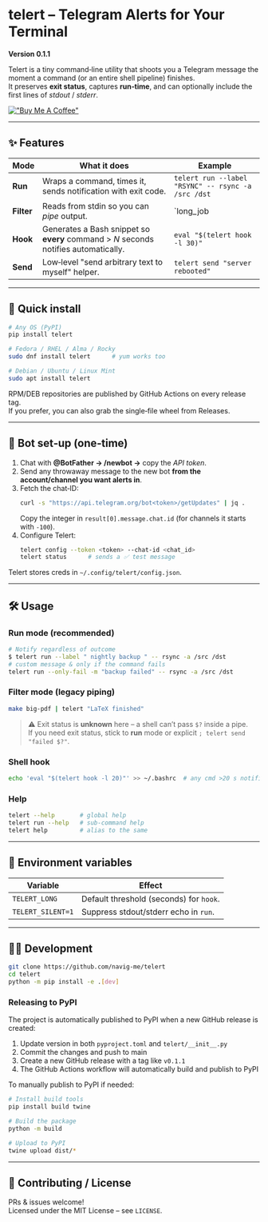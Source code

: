
# telert – Telegram Alerts for Your Terminal  

**Version 0.1.1**

Telert is a tiny command‑line utility that shoots you a Telegram message the moment a command (or an entire shell pipeline) finishes.  
It preserves **exit status**, captures **run‑time**, and can optionally include the first lines of _stdout_ / _stderr_.

[!["Buy Me A Coffee"](https://www.buymeacoffee.com/assets/img/custom_images/orange_img.png)](https://www.buymeacoffee.com/mihirk)

---

## ✨ Features

| Mode           | What it does | Example |
|----------------|--------------|---------|
| **Run**        | Wraps a command, times it, sends notification with exit code. | `telert run --label "RSYNC" -- rsync -a /src /dst` |
| **Filter**     | Reads from stdin so you can _pipe_ output. | `long_job | telert "compile done"` |
| **Hook**       | Generates a Bash snippet so **every** command > *N* seconds notifies automatically. | `eval "$(telert hook -l 30)"` |
| **Send**       | Low‑level "send arbitrary text to myself" helper. | `telert send "server rebooted"` |

---

## 🚀 Quick install

```bash
# Any OS (PyPI)
pip install telert

# Fedora / RHEL / Alma / Rocky
sudo dnf install telert      # yum works too

# Debian / Ubuntu / Linux Mint
sudo apt install telert
```

RPM/DEB repositories are published by GitHub Actions on every release tag.  
If you prefer, you can also grab the single‑file wheel from Releases.

---

## 🤖 Bot set‑up (one‑time)

1. Chat with **@BotFather → /newbot →** copy the *API token*.
2. Send any throwaway message to the new bot **from the account/channel you want alerts in**.
3. Fetch the chat‑ID:
   ```bash
   curl -s "https://api.telegram.org/bot<token>/getUpdates" | jq .
   ```
   Copy the integer in `result[0].message.chat.id` (for channels it starts with `-100`).
4. Configure Telert:
   ```bash
   telert config --token <token> --chat-id <chat_id>
   telert status      # sends a ✅ test message
   ```

Telert stores creds in `~/.config/telert/config.json`.

---

## 🛠 Usage

### Run mode (recommended)
```bash
# Notify regardless of outcome
$ telert run --label " nightly backup " -- rsync -a /src /dst
# custom message & only if the command fails
telert run --only-fail -m "backup failed" -- rsync -a /src /dst
```

### Filter mode (legacy piping)
```bash
make big‑pdf | telert "LaTeX finished"
```
> ⚠️  Exit status is **unknown** here – a shell can’t pass `$?` inside a pipe.  
> If you need exit status, stick to **run** mode or explicit `; telert send "failed $?"`.

### Shell hook
```bash
echo 'eval "$(telert hook -l 20)"' >> ~/.bashrc  # any cmd >20 s notifies
```

### Help
```bash
telert --help       # global help
telert run --help   # sub‑command help
telert help         # alias to the same
```

---

## 🌿 Environment variables

| Variable            | Effect                                      |
|---------------------|---------------------------------------------|
| `TELERT_LONG`       | Default threshold (seconds) for `hook`.     |
| `TELERT_SILENT=1`   | Suppress stdout/stderr echo in `run`.       |

---

## 👩‍💻 Development
```bash
git clone https://github.com/navig-me/telert
cd telert
python -m pip install -e .[dev]
```

### Releasing to PyPI

The project is automatically published to PyPI when a new GitHub release is created:

1. Update version in both `pyproject.toml` and `telert/__init__.py`
2. Commit the changes and push to main
3. Create a new GitHub release with a tag like `v0.1.1`
4. The GitHub Actions workflow will automatically build and publish to PyPI

To manually publish to PyPI if needed:

```bash
# Install build tools
pip install build twine

# Build the package
python -m build

# Upload to PyPI
twine upload dist/*
```

---

## 🤝 Contributing / License

PRs & issues welcome!  
Licensed under the MIT License – see `LICENSE`.
